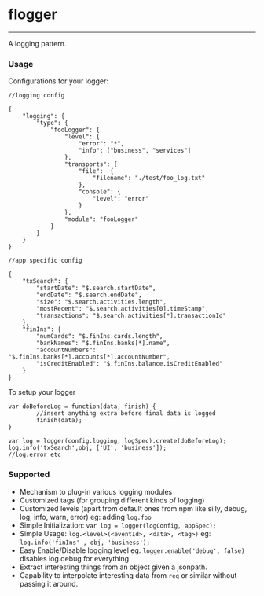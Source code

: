 # flogger
----------

A logging pattern.

### Usage
Configurations for your logger:
```
//logging config

{
    "logging": {
        "type": {
            "fooLogger": {
                "level": {
                    "error": "*",
                    "info": ["business", "services"]
                },
                "transports": {
                    "file":  {
                        "filename": "./test/foo_log.txt"
                    },
                    "console": {
                        "level": "error"
                    }
                },
                "module": "fooLogger"
            }
        }
    }
}

//app specific config

{
    "txSearch": {
        "startDate": "$.search.startDate",
        "endDate": "$.search.endDate",
        "size": "$.search.activities.length",
        "mostRecent": "$.search.activities[0].timeStamp",
        "transactions": "$.search.activities[*].transactionId"
    },
    "finIns": {
        "numCards": "$.finIns.cards.length",
        "bankNames": "$.finIns.banks[*].name",
        "accountNumbers": "$.finIns.banks[*].accounts[*].accountNumber",
        "isCreditEnabled": "$.finIns.balance.isCreditEnabled"
    }
}

```

To setup your logger

```
var doBeforeLog = function(data, finish) {
        //insert anything extra before final data is logged
        finish(data);
}

var log = logger(config.logging, logSpec).create(doBeforeLog);
log.info('txSearch',obj, ['UI', 'business']);
//log.error etc
```


### Supported

 * Mechanism to plug-in various logging modules
 * Customized tags (for grouping different kinds of logging)
 * Customized levels (apart from default ones from npm like silly, debug, log, info, warn, error) eg: adding `log.foo`
 * Simple Initialization: `var log = logger(logConfig, appSpec);`
 * Simple Usage: `log.<level>(<eventId>, <data>, <tag>)` eg: `log.info('finIns' , obj, 'business');`
 * Easy Enable/Disable logging level eg. `logger.enable('debug', false)` disables log.debug for everything.
 * Extract interesting things from an object given a jsonpath.
 * Capability to interpolate interesting data from `req` or similar without passing it around.

